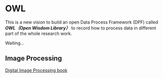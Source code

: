 # OWL
This is a new vision to build an open Data Process Framework (DPF) called ***OWL（Open Wisdom Library）*** to record how to process data in different part of the whole research work.

Waiting...

## Image Processing
[Digital Image Processing book](https://www.notion.so/anyi/Image-Processing-77ed07851a2947e9b78ffee05e1629ec#23b8bab609f442dda79d97db69c6f8b9)

